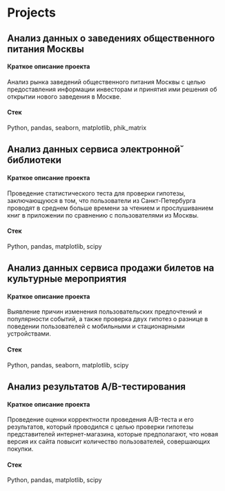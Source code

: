 # Projects

## Анализ данных о заведениях общественного питания Москвы
#### Краткое описание проекта
Анализ рынка заведений общественного питания Москвы с целью предоставления информации инвесторам и принятия ими решения об открытии нового заведения в Москве.
#### Стек
Python, pandas, seaborn, matplotlib, phik_matrix

## Анализ данных сервиса электронной̆ библиотеки
#### Краткое описание проекта
Проведение статистического теста для проверки гипотезы, заключающуюся в том, что пользователи из Санкт-Петербурга проводят в среднем больше времени за чтением и прослушиванием книг в приложении по сравнению с пользователями из Москвы.
#### Стек
Python, pandas, matplotlib, scipy

## Анализ данных сервиса продажи билетов на культурные мероприятия
#### Краткое описание проекта
Выявление причин изменения пользовательских предпочтений и популярности событий, а также проверка двух гипотез о разнице в поведении пользователей с мобильными и стационарными устройствами.
#### Стек
Python, pandas, seaborn, matplotlib, scipy

## Анализ результатов A/B-тестирования
#### Краткое описание проекта
Проведение оценки корректности проведения A/B-теста и его результатов, который проводился с целью проверки гипотезы представителей интернет-магазина, которые предполагают, что новая версия их сайта повысит количество пользователей, совершающих покупки.
#### Стек
Python, pandas, matplotlib, scipy
